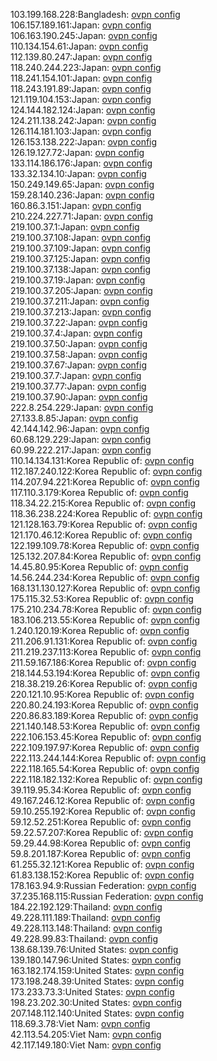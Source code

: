 103.199.168.228:Bangladesh: [ovpn config](vpn/103_199_168_228.ovpn)  
106.157.189.161:Japan: [ovpn config](vpn/106_157_189_161.ovpn)  
106.163.190.245:Japan: [ovpn config](vpn/106_163_190_245.ovpn)  
110.134.154.61:Japan: [ovpn config](vpn/110_134_154_61.ovpn)  
112.139.80.247:Japan: [ovpn config](vpn/112_139_80_247.ovpn)  
118.240.244.223:Japan: [ovpn config](vpn/118_240_244_223.ovpn)  
118.241.154.101:Japan: [ovpn config](vpn/118_241_154_101.ovpn)  
118.243.191.89:Japan: [ovpn config](vpn/118_243_191_89.ovpn)  
121.119.104.153:Japan: [ovpn config](vpn/121_119_104_153.ovpn)  
124.144.182.124:Japan: [ovpn config](vpn/124_144_182_124.ovpn)  
124.211.138.242:Japan: [ovpn config](vpn/124_211_138_242.ovpn)  
126.114.181.103:Japan: [ovpn config](vpn/126_114_181_103.ovpn)  
126.153.138.222:Japan: [ovpn config](vpn/126_153_138_222.ovpn)  
126.19.127.72:Japan: [ovpn config](vpn/126_19_127_72.ovpn)  
133.114.186.176:Japan: [ovpn config](vpn/133_114_186_176.ovpn)  
133.32.134.10:Japan: [ovpn config](vpn/133_32_134_10.ovpn)  
150.249.149.65:Japan: [ovpn config](vpn/150_249_149_65.ovpn)  
159.28.140.236:Japan: [ovpn config](vpn/159_28_140_236.ovpn)  
160.86.3.151:Japan: [ovpn config](vpn/160_86_3_151.ovpn)  
210.224.227.71:Japan: [ovpn config](vpn/210_224_227_71.ovpn)  
219.100.37.1:Japan: [ovpn config](vpn/219_100_37_1.ovpn)  
219.100.37.108:Japan: [ovpn config](vpn/219_100_37_108.ovpn)  
219.100.37.109:Japan: [ovpn config](vpn/219_100_37_109.ovpn)  
219.100.37.125:Japan: [ovpn config](vpn/219_100_37_125.ovpn)  
219.100.37.138:Japan: [ovpn config](vpn/219_100_37_138.ovpn)  
219.100.37.19:Japan: [ovpn config](vpn/219_100_37_19.ovpn)  
219.100.37.205:Japan: [ovpn config](vpn/219_100_37_205.ovpn)  
219.100.37.211:Japan: [ovpn config](vpn/219_100_37_211.ovpn)  
219.100.37.213:Japan: [ovpn config](vpn/219_100_37_213.ovpn)  
219.100.37.22:Japan: [ovpn config](vpn/219_100_37_22.ovpn)  
219.100.37.4:Japan: [ovpn config](vpn/219_100_37_4.ovpn)  
219.100.37.50:Japan: [ovpn config](vpn/219_100_37_50.ovpn)  
219.100.37.58:Japan: [ovpn config](vpn/219_100_37_58.ovpn)  
219.100.37.67:Japan: [ovpn config](vpn/219_100_37_67.ovpn)  
219.100.37.7:Japan: [ovpn config](vpn/219_100_37_7.ovpn)  
219.100.37.77:Japan: [ovpn config](vpn/219_100_37_77.ovpn)  
219.100.37.90:Japan: [ovpn config](vpn/219_100_37_90.ovpn)  
222.8.254.229:Japan: [ovpn config](vpn/222_8_254_229.ovpn)  
27.133.8.85:Japan: [ovpn config](vpn/27_133_8_85.ovpn)  
42.144.142.96:Japan: [ovpn config](vpn/42_144_142_96.ovpn)  
60.68.129.229:Japan: [ovpn config](vpn/60_68_129_229.ovpn)  
60.99.222.217:Japan: [ovpn config](vpn/60_99_222_217.ovpn)  
110.14.134.131:Korea Republic of: [ovpn config](vpn/110_14_134_131.ovpn)  
112.187.240.122:Korea Republic of: [ovpn config](vpn/112_187_240_122.ovpn)  
114.207.94.221:Korea Republic of: [ovpn config](vpn/114_207_94_221.ovpn)  
117.110.3.179:Korea Republic of: [ovpn config](vpn/117_110_3_179.ovpn)  
118.34.22.215:Korea Republic of: [ovpn config](vpn/118_34_22_215.ovpn)  
118.36.238.224:Korea Republic of: [ovpn config](vpn/118_36_238_224.ovpn)  
121.128.163.79:Korea Republic of: [ovpn config](vpn/121_128_163_79.ovpn)  
121.170.46.12:Korea Republic of: [ovpn config](vpn/121_170_46_12.ovpn)  
122.199.109.78:Korea Republic of: [ovpn config](vpn/122_199_109_78.ovpn)  
125.132.207.84:Korea Republic of: [ovpn config](vpn/125_132_207_84.ovpn)  
14.45.80.95:Korea Republic of: [ovpn config](vpn/14_45_80_95.ovpn)  
14.56.244.234:Korea Republic of: [ovpn config](vpn/14_56_244_234.ovpn)  
168.131.130.127:Korea Republic of: [ovpn config](vpn/168_131_130_127.ovpn)  
175.115.32.53:Korea Republic of: [ovpn config](vpn/175_115_32_53.ovpn)  
175.210.234.78:Korea Republic of: [ovpn config](vpn/175_210_234_78.ovpn)  
183.106.213.55:Korea Republic of: [ovpn config](vpn/183_106_213_55.ovpn)  
1.240.120.19:Korea Republic of: [ovpn config](vpn/1_240_120_19.ovpn)  
211.206.91.131:Korea Republic of: [ovpn config](vpn/211_206_91_131.ovpn)  
211.219.237.113:Korea Republic of: [ovpn config](vpn/211_219_237_113.ovpn)  
211.59.167.186:Korea Republic of: [ovpn config](vpn/211_59_167_186.ovpn)  
218.144.53.194:Korea Republic of: [ovpn config](vpn/218_144_53_194.ovpn)  
218.38.219.26:Korea Republic of: [ovpn config](vpn/218_38_219_26.ovpn)  
220.121.10.95:Korea Republic of: [ovpn config](vpn/220_121_10_95.ovpn)  
220.80.24.193:Korea Republic of: [ovpn config](vpn/220_80_24_193.ovpn)  
220.86.83.189:Korea Republic of: [ovpn config](vpn/220_86_83_189.ovpn)  
221.140.148.53:Korea Republic of: [ovpn config](vpn/221_140_148_53.ovpn)  
222.106.153.45:Korea Republic of: [ovpn config](vpn/222_106_153_45.ovpn)  
222.109.197.97:Korea Republic of: [ovpn config](vpn/222_109_197_97.ovpn)  
222.113.244.144:Korea Republic of: [ovpn config](vpn/222_113_244_144.ovpn)  
222.118.165.54:Korea Republic of: [ovpn config](vpn/222_118_165_54.ovpn)  
222.118.182.132:Korea Republic of: [ovpn config](vpn/222_118_182_132.ovpn)  
39.119.95.34:Korea Republic of: [ovpn config](vpn/39_119_95_34.ovpn)  
49.167.246.12:Korea Republic of: [ovpn config](vpn/49_167_246_12.ovpn)  
59.10.255.192:Korea Republic of: [ovpn config](vpn/59_10_255_192.ovpn)  
59.12.52.251:Korea Republic of: [ovpn config](vpn/59_12_52_251.ovpn)  
59.22.57.207:Korea Republic of: [ovpn config](vpn/59_22_57_207.ovpn)  
59.29.44.98:Korea Republic of: [ovpn config](vpn/59_29_44_98.ovpn)  
59.8.201.187:Korea Republic of: [ovpn config](vpn/59_8_201_187.ovpn)  
61.255.32.121:Korea Republic of: [ovpn config](vpn/61_255_32_121.ovpn)  
61.83.138.152:Korea Republic of: [ovpn config](vpn/61_83_138_152.ovpn)  
178.163.94.9:Russian Federation: [ovpn config](vpn/178_163_94_9.ovpn)  
37.235.168.115:Russian Federation: [ovpn config](vpn/37_235_168_115.ovpn)  
184.22.192.129:Thailand: [ovpn config](vpn/184_22_192_129.ovpn)  
49.228.111.189:Thailand: [ovpn config](vpn/49_228_111_189.ovpn)  
49.228.113.148:Thailand: [ovpn config](vpn/49_228_113_148.ovpn)  
49.228.99.83:Thailand: [ovpn config](vpn/49_228_99_83.ovpn)  
138.68.139.76:United States: [ovpn config](vpn/138_68_139_76.ovpn)  
139.180.147.96:United States: [ovpn config](vpn/139_180_147_96.ovpn)  
163.182.174.159:United States: [ovpn config](vpn/163_182_174_159.ovpn)  
173.198.248.39:United States: [ovpn config](vpn/173_198_248_39.ovpn)  
173.233.73.3:United States: [ovpn config](vpn/173_233_73_3.ovpn)  
198.23.202.30:United States: [ovpn config](vpn/198_23_202_30.ovpn)  
207.148.112.140:United States: [ovpn config](vpn/207_148_112_140.ovpn)  
118.69.3.78:Viet Nam: [ovpn config](vpn/118_69_3_78.ovpn)  
42.113.54.205:Viet Nam: [ovpn config](vpn/42_113_54_205.ovpn)  
42.117.149.180:Viet Nam: [ovpn config](vpn/42_117_149_180.ovpn)  
